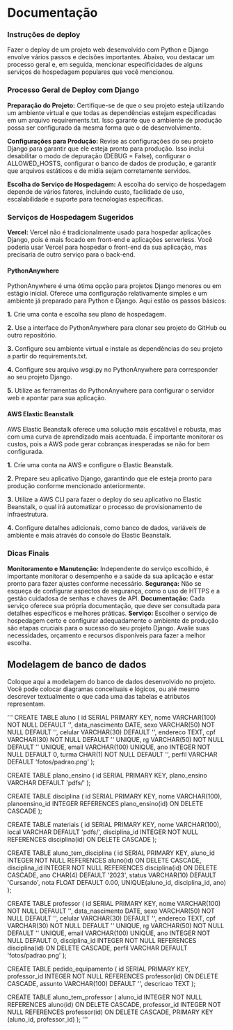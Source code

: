 <h1>Documentação</h1>

<h3>Instruções de deploy</h3>

Fazer o deploy de um projeto web desenvolvido com Python e Django envolve vários passos e decisões importantes. Abaixo, vou destacar um processo geral e, em seguida, mencionar especificidades de alguns serviços de hospedagem populares que você mencionou.

<h3>Processo Geral de Deploy com Django</h3>
<b>Preparação do Projeto:</b> 
Certifique-se de que o seu projeto esteja utilizando um ambiente virtual e que todas as dependências estejam especificadas em um arquivo requirements.txt. Isso garante que o ambiente de produção possa ser configurado da mesma forma que o de desenvolvimento.

<b>Configurações para Produção:</b> 
Revise as configurações do seu projeto Django para garantir que ele esteja pronto para produção. Isso inclui desabilitar o modo de depuração (DEBUG = False), configurar o ALLOWED_HOSTS, configurar o banco de dados de produção, e garantir que arquivos estáticos e de mídia sejam corretamente servidos.

<b>Escolha do Serviço de Hospedagem:</b> 
A escolha do serviço de hospedagem depende de vários fatores, incluindo custo, facilidade de uso, escalabilidade e suporte para tecnologias específicas.

<h3>Serviços de Hospedagem Sugeridos</h3>

<b>Vercel:</b>
Vercel não é tradicionalmente usado para hospedar aplicações Django, pois é mais focado em front-end e aplicações serverless. Você poderia usar Vercel para hospedar o front-end da sua aplicação, mas precisaria de outro serviço para o back-end.

<h4><b>PythonAnywhere</b></h4>
PythonAnywhere é uma ótima opção para projetos Django menores ou em estágio inicial. Oferece uma configuração relativamente simples e um ambiente já preparado para Python e Django. Aqui estão os passos básicos:

<b>1.</b> Crie uma conta e escolha seu plano de hospedagem.

<b>2.</b> Use a interface do PythonAnywhere para clonar seu projeto do GitHub ou outro repositório.

<b>3.</b> Configure seu ambiente virtual e instale as dependências do seu projeto a partir do requirements.txt.

<b>4.</b> Configure seu arquivo wsgi.py no PythonAnywhere para corresponder ao seu projeto Django.

<b>5.</b> Utilize as ferramentas do PythonAnywhere para configurar o servidor web e apontar para sua aplicação.
   
<h4>AWS Elastic Beanstalk</h4>
AWS Elastic Beanstalk oferece uma solução mais escalável e robusta, mas com uma curva de aprendizado mais acentuada. É importante monitorar os custos, pois a AWS pode gerar cobranças inesperadas se não for bem configurada.

<b>1.</b> Crie uma conta na AWS e configure o Elastic Beanstalk.

<b>2.</b> Prepare seu aplicativo Django, garantindo que ele esteja pronto para produção conforme mencionado anteriormente.

<b>3.</b> Utilize a AWS CLI para fazer o deploy do seu aplicativo no Elastic Beanstalk, o qual irá automatizar o processo de provisionamento de infraestrutura.

<b>4.</b> Configure detalhes adicionais, como banco de dados, variáveis de ambiente e mais através do console do Elastic Beanstalk.


<h3>Dicas Finais</h3>
<b>Monitoramento e Manutenção:</b> Independente do serviço escolhido, é importante monitorar o desempenho e a saúde da sua aplicação e estar pronto para fazer ajustes conforme necessário.
<b>Segurança:</b> Não se esqueça de configurar aspectos de segurança, como o uso de HTTPS e a gestão cuidadosa de senhas e chaves de API.
<b>Documentação:</b> Cada serviço oferece sua própria documentação, que deve ser consultada para detalhes específicos e melhores práticas.
<b>Serviço:</b> Escolher o serviço de hospedagem certo e configurar adequadamente o ambiente de produção são etapas cruciais para o sucesso do seu projeto Django. Avalie suas necessidades, orçamento e recursos disponíveis para fazer a melhor escolha.

## Modelagem de banco de dados

Coloque aqui a modelagem do banco de dados desenvolvido no projeto. Você pode colocar diagramas conceituais e lógicos, ou até mesmo descrever textualmente o que cada uma das tabelas e atributos representam.

'''
CREATE TABLE aluno (
    id SERIAL PRIMARY KEY,
    nome VARCHAR(100) NOT NULL DEFAULT '',
    data_nascimento DATE,
    sexo VARCHAR(50) NOT NULL DEFAULT '',
    celular VARCHAR(30) DEFAULT '',
    endereco TEXT,
    cpf VARCHAR(30) NOT NULL DEFAULT '' UNIQUE,
    rg VARCHAR(50) NOT NULL DEFAULT '' UNIQUE,
    email VARCHAR(100) UNIQUE,
    ano INTEGER NOT NULL DEFAULT 0,
    turma CHAR(1) NOT NULL DEFAULT '',
    perfil VARCHAR DEFAULT 'fotos/padrao.png'
);

CREATE TABLE plano_ensino (
    id SERIAL PRIMARY KEY,
    plano_ensino VARCHAR DEFAULT 'pdfs/'
);

CREATE TABLE disciplina (
    id SERIAL PRIMARY KEY,
    nome VARCHAR(100),
    planoensino_id INTEGER REFERENCES plano_ensino(id) ON DELETE CASCADE
);

CREATE TABLE materiais (
    id SERIAL PRIMARY KEY,
    nome VARCHAR(100),
    local VARCHAR DEFAULT 'pdfs/',
    disciplina_id INTEGER NOT NULL REFERENCES disciplina(id) ON DELETE CASCADE
);

CREATE TABLE aluno_tem_disciplina (
    id SERIAL PRIMARY KEY,
    aluno_id INTEGER NOT NULL REFERENCES aluno(id) ON DELETE CASCADE,
    disciplina_id INTEGER NOT NULL REFERENCES disciplina(id) ON DELETE CASCADE,
    ano CHAR(4) DEFAULT '2023',
    status VARCHAR(10) DEFAULT 'Cursando',
    nota FLOAT DEFAULT 0.00,
    UNIQUE(aluno_id, disciplina_id, ano)
);

CREATE TABLE professor (
    id SERIAL PRIMARY KEY,
    nome VARCHAR(100) NOT NULL DEFAULT '',
    data_nascimento DATE,
    sexo VARCHAR(50) NOT NULL DEFAULT '',
    celular VARCHAR(30) DEFAULT '',
    endereco TEXT,
    cpf VARCHAR(30) NOT NULL DEFAULT '' UNIQUE,
    rg VARCHAR(50) NOT NULL DEFAULT '' UNIQUE,
    email VARCHAR(100) UNIQUE,
    ano INTEGER NOT NULL DEFAULT 0,
    disciplina_id INTEGER NOT NULL REFERENCES disciplina(id) ON DELETE CASCADE,
    perfil VARCHAR DEFAULT 'fotos/padrao.png'
);

CREATE TABLE pedido_equipamento (
    id SERIAL PRIMARY KEY,
    professor_id INTEGER NOT NULL REFERENCES professor(id) ON DELETE CASCADE,
    assunto VARCHAR(100) DEFAULT '',
    descricao TEXT
);

CREATE TABLE aluno_tem_professor (
    aluno_id INTEGER NOT NULL REFERENCES aluno(id) ON DELETE CASCADE,
    professor_id INTEGER NOT NULL REFERENCES professor(id) ON DELETE CASCADE,
    PRIMARY KEY (aluno_id, professor_id)
);
'''
